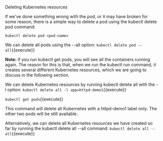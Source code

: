 
Deleting Kubernetes resources

If we've done something wrong with the pod, or it may have broken for some reason, there is a simple way to delete a pod using the kubectl delete pod command:
```
kubectl delete pod <pod-name>
```

We can delete all pods using the --all option:
`kubectl delete pod --all`{{execute}}



**Note:** if you run kubectl get pods, you will see all the containers running again. The reason for this is that, when we run the kubectl run command, it creates several different Kubernetes resources, which we are going to discuss in the following section.

We can delete Kubernetes resources by running kubectl delete all with the -l option:
`kubectl delete all -l app=httpd-demo1`{{execute}}



`kubectl get pods`{{execute}} 


This command will delete all Kubernetes with a httpd-demo1 label only. The other two pods will be still available.

Alternatively, we can delete all Kubernetes resources we have created so far by running the kubectl delete all --all command:
`kubectl delete all --all`{{execute}}